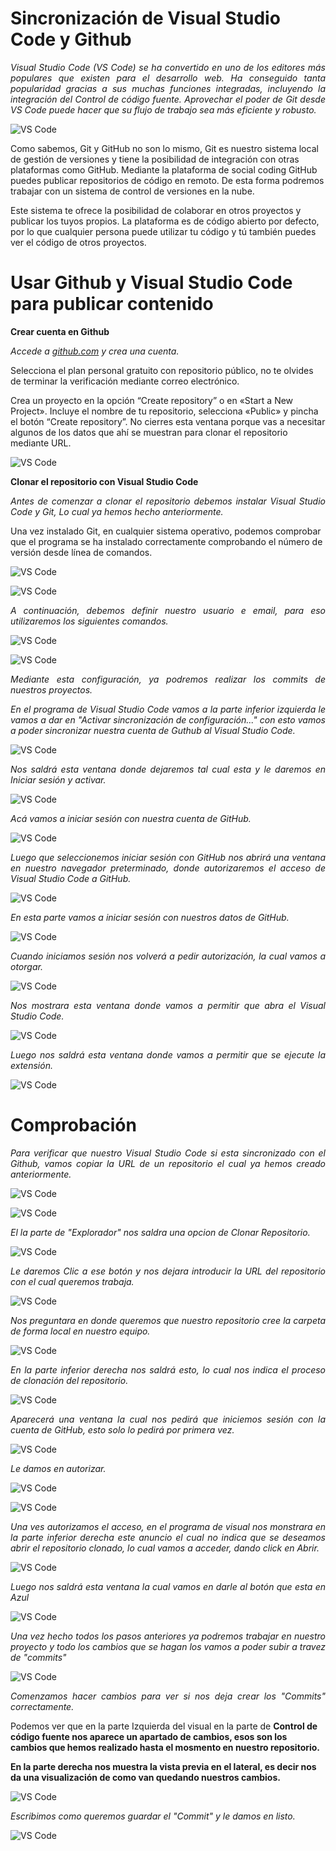 # <b>Sincronización de Visual Studio Code y Github </b>

<cite style="display:block; text-align: justify">Visual Studio Code (VS Code) se ha convertido en uno de los editores más populares que existen para el desarrollo web. Ha conseguido tanta popularidad gracias a sus muchas funciones integradas, incluyendo la integración del Control de código fuente. Aprovechar el poder de Git desde VS Code puede hacer que su flujo de trabajo sea más eficiente y robusto.

![VS Code](img-VS-Code/img0.jpg) 

Como sabemos, Git y GitHub no son lo mismo, Git es nuestro sistema local de gestión de versiones y tiene la posibilidad de integración con otras plataformas como GitHub. Mediante la plataforma de social coding GitHub puedes publicar repositorios de código en remoto. De esta forma podremos trabajar con un sistema de control de versiones en la nube.

Este sistema te ofrece la posibilidad de colaborar en otros proyectos y publicar los tuyos propios. La plataforma es de código abierto por defecto, por lo que cualquier persona puede utilizar tu código y tú también puedes ver el código de otros proyectos.</cite>


# <b>Usar Github y Visual Studio Code para publicar contenido</b>

<b>Crear cuenta en Github</b>

<cite style="display:block; text-align: justify">Accede a [github.com][1_0] y crea una cuenta. 

Selecciona el plan personal gratuito con repositorio público, no te olvides de terminar la verificación mediante correo electrónico.

Crea un proyecto en la opción “Create repository” o en «Start a New Project». Incluye el nombre de tu repositorio, selecciona «Public» y pincha el botón “Create repository”. No cierres esta ventana porque vas a necesitar algunos de los datos que ahí se muestran para clonar el repositorio mediante URL. </cite>

![VS Code](img-VS-Code/img1.png) 

[1_0]:https://github.com

<b>Clonar el repositorio con Visual Studio Code</b>

<cite style="display:block; text-align: justify">Antes de comenzar a clonar el repositorio debemos instalar Visual Studio Code y Git, Lo cual ya hemos hecho anteriormente.

Una vez instalado Git, en cualquier sistema operativo, podemos comprobar que el programa se ha instalado correctamente comprobando el número de versión desde línea de comandos.</cite>

![VS Code](img-VS-Code/img2.png) 

![VS Code](img-VS-Code/img3.png) 

<cite style="display:block; text-align: justify">A continuación, debemos definir nuestro usuario e email, para eso utilizaremos los siguientes comandos.</cite>

![VS Code](img-VS-Code/img4.png) 

![VS Code](img-VS-Code/img5.png) 

<cite style="display:block; text-align: justify">Mediante esta configuración, ya podremos realizar los commits de nuestros proyectos.</cite>

<cite style="display:block; text-align: justify">En el programa de Visual Studio Code vamos a la parte inferior izquierda le vamos a dar en "Activar sincronización de configuración..." con esto vamos a poder sincronizar nuestra cuenta de Guthub al Visual Studio Code. </cite>

![VS Code](img-VS-Code/img7.png)

<cite style="display:block; text-align: justify">Nos saldrá esta ventana donde dejaremos tal cual esta y le daremos en Iniciar sesión y activar.</cite>

![VS Code](img-VS-Code/img8.png)

<cite style="display:block; text-align: justify">Acá vamos a iniciar sesión con nuestra cuenta de GitHub.</cite>

![VS Code](img-VS-Code/img9.png)

<cite style="display:block; text-align: justify">Luego que seleccionemos iniciar sesión con GitHub nos abrirá una ventana en nuestro navegador preterminado, donde autorizaremos el acceso de Visual Studio Code a GitHub.</cite>

![VS Code](img-VS-Code/img10.png)

<cite style="display:block; text-align: justify">En esta parte vamos a iniciar sesión con nuestros datos de GitHub.</cite>

![VS Code](img-VS-Code/img11.jfif)

<cite style="display:block; text-align: justify">Cuando iniciamos sesión nos volverá a pedir autorización, la cual vamos a otorgar.</cite>

![VS Code](img-VS-Code/img12.png)

<cite style="display:block; text-align: justify">Nos mostrara esta ventana donde vamos a permitir que abra el Visual Studio Code.</cite>

![VS Code](img-VS-Code/img13.png)

<cite style="display:block; text-align: justify">Luego nos saldrá esta ventana donde vamos a permitir que se ejecute la extensión.</cite>

![VS Code](img-VS-Code/img14.png)

# <b>Comprobación</b>

<cite style="display:block; text-align: justify">Para verificar que nuestro Visual Studio Code si esta sincronizado con el Github, vamos copiar la URL de un repositorio el cual ya hemos creado anteriormente.</cite>

![VS Code](img-VS-Code/img15.png)

![VS Code](img-VS-Code/img16.png)

<cite style="display:block; text-align: justify">El la parte de "Explorador" nos saldra una opcion de Clonar Repositorio.</cite>

![VS Code](img-VS-Code/img17.png)

<cite style="display:block; text-align: justify">Le daremos Clic a ese botón y nos dejara introducir la URL del repositorio con el cual queremos trabaja.</cite>

![VS Code](img-VS-Code/img18.png)

<cite style="display:block; text-align: justify">Nos preguntara en donde queremos que nuestro repositorio cree la carpeta de forma local en nuestro equipo.</cite>

![VS Code](img-VS-Code/img19.png)

<cite style="display:block; text-align: justify">En la parte inferior derecha nos saldrá esto, lo cual nos indica el proceso de clonación del repositorio.</cite>

![VS Code](img-VS-Code/img20.png)

<cite style="display:block; text-align: justify">Aparecerá una ventana la cual nos pedirá que iniciemos sesión con la cuenta de GitHub, esto solo lo pedirá por primera vez.</cite>

![VS Code](img-VS-Code/img21.png)

<cite style="display:block; text-align: justify">Le damos en autorizar.</cite>

![VS Code](img-VS-Code/img22.png)

![VS Code](img-VS-Code/img23.png)

<cite style="display:block; text-align: justify">Una ves autorizamos el acceso, en el programa de visual nos monstrara en la parte inferior derecha este anuncio el cual no indica que se deseamos abrir el repositorio clonado, lo cual vamos a acceder, dando click en Abrir.</cite>

![VS Code](img-VS-Code/img24.png)

<cite style="display:block; text-align: justify">Luego nos saldrá esta ventana la cual vamos en darle al botón que esta en Azul</cite>

![VS Code](img-VS-Code/img25.png)

<cite style="display:block; text-align: justify">Una vez hecho todos los pasos anteriores ya podremos trabajar en nuestro proyecto y todo los cambios que se hagan los vamos a poder subir a travez de "commits"</cite>

![VS Code](img-VS-Code/img26.png)

<cite style="display:block; text-align: justify">Comenzamos hacer cambios para ver si nos deja crear los "Commits" correctamente.

Podemos ver que en la parte Izquierda del visual en la parte de <b>Control de código fuente nos aparece un apartado de cambios, esos son los cambios que hemos realizado hasta el mosmento en nuestro repositorio.

En la parte derecha nos muestra la vista previa en el lateral, es decir nos da una visualización de como van quedando nuestros cambios.</b></cite>

![VS Code](img-VS-Code/img27.png)

<cite style="display:block; text-align: justify">Escribimos como queremos guardar el "Commit" y le damos en listo.</b></cite>

![VS Code](img-VS-Code/img28.png)




